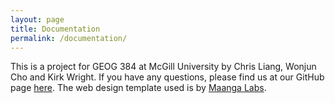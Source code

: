 ```yaml
---
layout: page
title: Documentation
permalink: /documentation/
---
```


This is a project for GEOG 384 at McGill University by Chris Liang, Wonjun Cho and Kirk Wright. If you have any questions, please find us at our GitHub page <a href="https://github.com/geog-384-geodudes">here</a>. The web design template used is by <a href="http://maangalabs.com/">Maanga Labs</a>.
